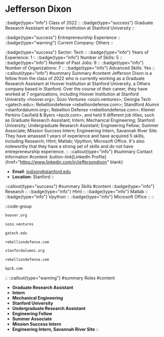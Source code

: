 # Jefferson Dixon
::badge{type="info"}
Class of 2022
::
::badge{type="success"}
Graduate Research Assistant at Hoover Institution at Stanford University
::

::badge{type="success"}
Entrepreneurship Experience
::
::badge{type="warning"}
Current Company: Others
::

::badge{type="success"}
Sector: Tech
::
::badge{type="info"}
Years of Experience: 1
::
::badge{type="info"}
Number of Skills: 5
::
::badge{type="info"}
Number of Past Jobs: 9
::
::badge{type="info"}
Number of Organizations: 7
::
::badge{type="info"}
Advanced Skills: Yes
::
::callout{type="info"}
#summary
Summary
#content
Jefferson Dixon is a fellow from the class of 2022 who is currently working as a Graduate Research Assistant at Hoover Institution at Stanford University, a Others company based in Stanford. Over the course of their career, they have worked at 7 organizations, including Hoover Institution at Stanford University <hoover.org>; Sozo Ventures <sozo.ventures>; Georgia Tech <gatech.edu>; Rebelliondefense <rebelliondefense.com>; Standford Alumni <stanfordalumni.org>; Rebellion Defense <rebelliondefense.com>; Kleiner Perkins Caufield & Byers <kpcb.com>, and held 9 different job titles, such as Graduate Research Assistant; Intern; Mechanical Engineering; Stanford University; Undergraduate Research Assistant; Engineering Fellow; Summer Associate; Mission Success Intern; Engineering Intern, Savannah River Site. They have amassed 1 years of experience and have acquired 5 skills, including Research; Html; Matlab; Vpython; Microsoft Office. It's also noteworthy that they have a strong set of skills and do not have entrepreneurship experience.
::
::callout{type="info"}
#summary
Contact Information
#content
:button-link[LinkedIn Profile]{href="https://www.linkedin.com/in/jeffersondixon" blank}
- **Email**: jpdixon@stanford.edu
- **Location**: Stanford
::

::callout{type="success"}
#summary
Skills
#content
::badge{type="info"}
Research
::
::badge{type="info"}
Html
::
::badge{type="info"}
Matlab
::
::badge{type="info"}
Vpython
::
::badge{type="info"}
Microsoft Office
::
::

::code-group
```bash [Hoover Institution at Stanford University]
hoover.org
```
```bash [Sozo Ventures]
sozo.ventures
```
```bash [Georgia Tech]
gatech.edu
```
```bash [Rebelliondefense]
rebelliondefense.com
```
```bash [Standford Alumni]
stanfordalumni.org
```
```bash [Rebellion Defense]
rebelliondefense.com
```
```bash [Kleiner Perkins Caufield & Byers]
kpcb.com
```
::
::callout{type="warning"}
#summary
Roles
#content
- **Graduate Research Assistant**
- **Intern**
- **Mechanical Engineering**
- **Stanford University**
- **Undergraduate Research Assistant**
- **Engineering Fellow**
- **Summer Associate**
- **Mission Success Intern**
- **Engineering Intern, Savannah River Site**
::

